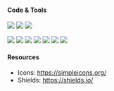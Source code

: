 #### Code & Tools
![](https://img.shields.io/badge/Code-SQL-informational?style=plastic&logo=mysql&logoColor=white)
![](https://img.shields.io/badge/Code-SAS-informational?style=plastic&logo=simpleanalytics&logoColor=white)
![](https://img.shields.io/badge/Code-Python-informational?style=plastic&logo=python&logoColor=white)

![](https://img.shields.io/badge/Tools-Anaconda-important?style=plastic&logo=anaconda&logoColor=white)
![](https://img.shields.io/badge/Tools-Pandas-important?style=plastic&logo=pandas&logoColor=white)
![](https://img.shields.io/badge/Tools-Numpy-important?style=plastic&logo=numpy&logoColor=white)
![](https://img.shields.io/badge/Tools-Jupyter-important?style=plastic&logo=jupyter&logoColor=white)
![](https://img.shields.io/badge/Tools-Metabase-important?style=plastic&logo=metabase&logoColor=white)
![](https://img.shields.io/badge/Tools-Tableau-important?style=plastic&logo=tableau&logoColor=white)
![](https://img.shields.io/badge/Tools-PowerBI-important?style=plastic&logo=powerbi&logoColor=white)


#### Resources
- Icons: https://simpleicons.org/
- Shields: https://shields.io/

